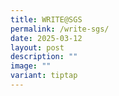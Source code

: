 ```yaml
---
title: WRITE@SGS
permalink: /write-sgs/
date: 2025-03-12
layout: post
description: ""
image: ""
variant: tiptap
---
```

